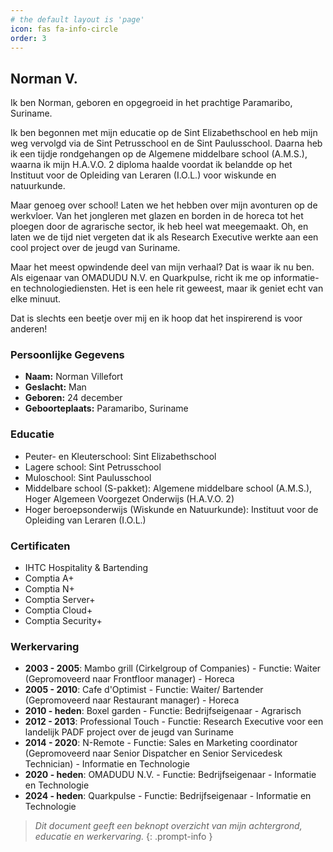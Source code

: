 ```yaml
---
# the default layout is 'page'
icon: fas fa-info-circle
order: 3
---
```


## Norman V.

Ik ben Norman, geboren en opgegroeid in het prachtige Paramaribo, Suriname.

Ik ben begonnen met mijn educatie op de Sint Elizabethschool en heb mijn weg vervolgd via de Sint Petrusschool en de Sint Paulusschool. Daarna heb ik een tijdje rondgehangen op de Algemene middelbare school (A.M.S.), waarna ik mijn H.A.V.O. 2 diploma haalde voordat ik belandde op het Instituut voor de Opleiding van Leraren (I.O.L.) voor wiskunde en natuurkunde.

Maar genoeg over school! Laten we het hebben over mijn avonturen op de werkvloer. Van het jongleren met glazen en borden in de horeca tot het ploegen door de agrarische sector, ik heb heel wat meegemaakt. Oh, en laten we de tijd niet vergeten dat ik als Research Executive werkte aan een cool project over de jeugd van Suriname.

Maar het meest opwindende deel van mijn verhaal? Dat is waar ik nu ben. Als eigenaar van OMADUDU N.V. en Quarkpulse, richt ik me op informatie- en technologiediensten. Het is een hele rit geweest, maar ik geniet echt van elke minuut.

Dat is slechts een beetje over mij en ik hoop dat het inspirerend is voor anderen!

### Persoonlijke Gegevens
- **Naam:** Norman Villefort
- **Geslacht:** Man
- **Geboren:** 24 december
- **Geboorteplaats:** Paramaribo, Suriname

### Educatie
- Peuter- en Kleuterschool: Sint Elizabethschool
- Lagere school: Sint Petrusschool
- Muloschool: Sint Paulusschool
- Middelbare school (S-pakket): Algemene middelbare school (A.M.S.), Hoger Algemeen Voorgezet Onderwijs (H.A.V.O. 2)
- Hoger beroepsonderwijs (Wiskunde en Natuurkunde): Instituut voor de Opleiding van Leraren (I.O.L.)

### Certificaten
- IHTC Hospitality & Bartending
- Comptia A+
- Comptia N+
- Comptia Server+
- Comptia Cloud+
- Comptia Security+

### Werkervaring
- **2003 - 2005**: Mambo grill (Cirkelgroup of Companies) - Functie: Waiter (Gepromoveerd naar Frontfloor manager) - Horeca
- **2005 - 2010**: Cafe d'Optimist - Functie: Waiter/ Bartender (Gepromoveerd naar Restaurant manager) - Horeca
- **2010 - heden**: Boxel garden - Functie: Bedrijfseigenaar - Agrarisch
- **2012 - 2013**: Professional Touch - Functie: Research Executive voor een landelijk PADF project over de jeugd van Suriname
- **2014 - 2020**: N-Remote - Functie: Sales en Marketing coordinator (Gepromoveerd naar Senior Dispatcher en Senior Servicedesk Technician) - Informatie en Technologie
- **2020 - heden**: OMADUDU N.V. - Functie: Bedrijfseigenaar - Informatie en Technologie
- **2024 - heden**: Quarkpulse - Functie: Bedrijfseigenaar - Informatie en Technologie

> *Dit document geeft een beknopt overzicht van mijn achtergrond, educatie en werkervaring.*
{: .prompt-info }
